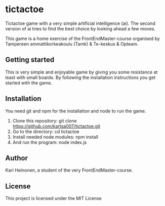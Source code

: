 # tictactoe

Tictactoe game with a very simple artificial intelligence (ai).
The second version of ai tries to find the best choice by looking ahead a few
moves.

This game is a
home exercise of the FrontEndMaster-course organised by
Tampereen ammattikorkeakoulu (Tamk) & Te-keskus & Opteam.

## Getting started

This is very simple and enjoyable game by giving you some resistance
at least with small boards. By following the installation instructions
you get started with the game.

## Installation

You need git and npm for the installation and node to run the game.

1. Clone this repository: git clone https://github.com/kartsa007/tictactoe.git
2. Go to the directory: cd tictactoe
3. Install needed node modules: npm install
4. And run the program: node index.js

## Author

Kari Heinonen, a student of the very FrontEndMaster-course.

## License

This project is licensed under the MIT License
